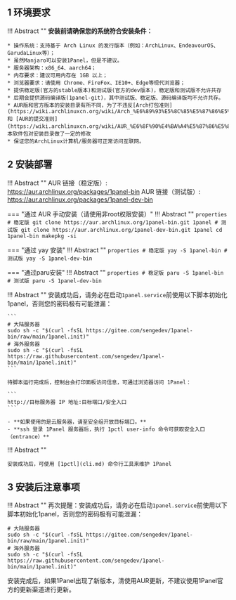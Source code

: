 ## 1 环境要求

!!! Abstract ""
    **安装前请确保您的系统符合安装条件：**

    * 操作系统：支持基于 Arch Linux 的发行版本（例如：ArchLinux、EndeavourOS、GarudaLinux等）；
    * 虽然Manjaro可以安装1Panel，但是不建议。
    * 服务器架构：x86_64、aarch64；
    * 内存要求：建议可用内存在 1GB 以上；
    * 浏览器要求：请使用 Chrome、FireFox、IE10+、Edge等现代浏览器；
    * 提供稳定版(官方的stable版本)和测试版(官方的dev版本)，稳定版和测试版不允许共存
    * 后期会提供源码编译版(1panel-git)，其中测试版、稳定版、源码编译版均不允许共存。
    * AUR版和官方版本的安装目录有所不同，为了不违反[Arch打包准则](https://wiki.archlinuxcn.org/wiki/Arch_%E6%89%93%E5%8C%85%E5%87%86%E5%88%99) 和 [AUR的提交准则](https://wiki.archlinuxcn.org/wiki/AUR_%E6%8F%90%E4%BA%A4%E5%87%86%E5%88%99)，本软件包对安装目录做了一定的修改
    * 保证您的ArchLinux计算机/服务器可正常访问互联网。

## 2 安装部署

!!! Abstract ""
    AUR 链接（稳定版）: https://aur.archlinux.org/packages/1panel-bin
    AUR 链接（测试版）: https://aur.archlinux.org/packages/1panel-dev-bin

=== "通过 AUR 手动安装（请使用非root权限安装）"
    !!! Abstract ""
        ```properties
        # 稳定版
        git clone https://aur.archlinux.org/1panel-bin.git 1panel
        # 测试版
        git clone https://aur.archlinux.org/1panel-dev-bin.git 1panel
        cd 1panel-bin
        makepkg -si
        ```

=== "通过 yay 安装"
    !!! Abstract ""
        ```properties
        # 稳定版
        yay -S 1panel-bin
        # 测试版
        yay -S 1panel-dev-bin
        ```

=== "通过paru安装"
    !!! Abstract ""
        ```properties
        # 稳定版
        paru -S 1panel-bin
        # 测试版
        paru -S 1panel-dev-bin
        ```

!!! Abstract ""
    安装成功后，请务必在启动`1panel.service`前使用以下脚本初始化1panel，否则您的密码极有可能泄漏：


    ```
    # 大陆服务器
    sudo sh -c "$(curl -fsSL https://gitee.com/sengedev/1panel-bin/raw/main/1panel.init)"
    # 海外服务器
    sudo sh -c "$(curl -fsSL https://raw.githubusercontent.com/sengedev/1panel-bin/main/1panel.init)"
    ```

    待脚本运行完成后，控制台会打印面板访问信息，可通过浏览器访问 1Panel：

    ```
    http://目标服务器 IP 地址:目标端口/安全入口
    ```

    - **如果使用的是云服务器，请至安全组开放目标端口。**
    - **ssh 登录 1Panel 服务器后，执行 1pctl user-info 命令可获取安全入口（entrance）**

!!! Abstract ""
    
    安装成功后，可使用 [1pctl](cli.md) 命令行工具来维护 1Panel

## 3 安装后注意事项

!!! Abstract ""
   再次提醒：安装成功后，请务必在启动`1panel.service`前使用以下脚本初始化1panel，否则您的密码极有可能泄漏：
   
   ```
   # 大陆服务器
   sudo sh -c "$(curl -fsSL https://gitee.com/sengedev/1panel-bin/raw/main/1panel.init)"
   # 海外服务器
   sudo sh -c "$(curl -fsSL https://raw.githubusercontent.com/sengedev/1panel-bin/main/1panel.init)"
   ```
    
   安装完成后，如果1Panel出现了新版本，清使用AUR更新，不建议使用1Panel官方的更新渠道进行更新。
   
